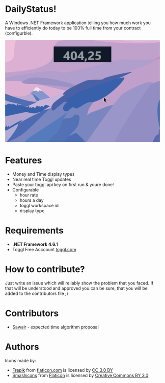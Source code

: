 # DailyStatus!
A Windows .NET Framework application telling you how much work you have to efficiently do today to be 100% full time from your contract (configurble).

![](daily-status-demo.gif)

# Features 

- Money and Time display types
- Near real time Toggl updates
- Paste your toggl api key on first run & youre done!
- Configurable
   - hour rate
   - hours a day
   - toggl workspace id
   - display type
  
# Requirements 

- **.NET Framework 4.6.1**  
- Toggl Free Acccount [toggl.com](https://toggl.com/)

# How to contribute?
Just write an issue which will reliably show the problem that you faced. If that will be understood and approved you can be sure, that you will be added to the contributors file ;)


# Contributors
- [Sawair](https://github.com/Sawair) - expected time algorithm proposal

# Authors
Icons made by:
- [Frepik](http://www.freepik.com) from [flaticon.com](https://www.flaticon.com) is licensed by [CC 3.0 BY](http://creativecommons.org/licenses/by/3.0/)
- [Smashicons](https://www.flaticon.com/authors/smashicons) from [Flaticon](https://www.flaticon.com/) is licensed by [Creative Commons BY 3.0](http://creativecommons.org/licenses/by/3.0/)  

